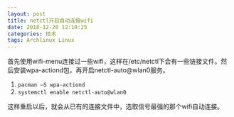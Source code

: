 ```yaml
---
layout: post
title: netctl开启自动连接wifi
date: 2018-12-20 12:10:25
categories: 技术
tags: Archlinux Linux
---
```


首先使用wifi-menu连接过一些wifi，这样在/etc/netctl下会有一些链接文件。然后安装wpa-actiond包，再开启netctl-auto@wlan0服务。

1. `pacman –S wpa-actiond`
2. `systemctl enable netctl-auto@wlan0`

这样重启以后，就会从已有的连接文件中，选取信号最强的那个wifi自动连接。
